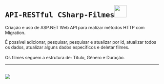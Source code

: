 # `API-RESTful CSharp-Filmes`<img src="https://static.wikia.nocookie.net/wikies/images/4/43/Logo-csharp.png/revision/latest?cb=20180617092325&path-prefix=ru" width="40" style="margin-bottom: -10px;" />
Criação e uso de ASP.NET Web API para realizar métodos HTTP com Migration.

É possível adicionar, pesquisar, pesquisar e atualizar por id, atualizar todos os dados, atualizar alguns dados específicos e deletar filmes.
<br>
<br>
Os filmes seguem a estrutura de: Título, Gênero e Duração.
<hr>
<br>
<img src="https://blogger.googleusercontent.com/img/b/R29vZ2xl/AVvXsEjFJ3hB5n-7WaZFcUhY47ZWPfForK9KEzqiDvJxoQhQq089Akic7qQu_sSJXzfs6TkICMlY6E4r_ouwG5p3o9cE5z_21HKCcAs8NVSFomBZXXTQsXUbJGde1QDE6YJC7WmRzJM2Bx9Z8XgWAO_0YwGnRrBdhgqBscStMR-jQEg4tWEazpcR2K81B-O2VA/s1200/MONTAGEM.jpg"/>
